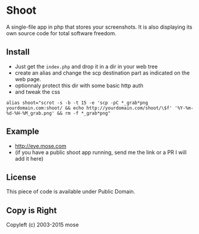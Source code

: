 Shoot
================

A single-file app in php that stores your screenshots. It is also displaying
its own source code for total software freedom.

Install
-------------
- Just get the `index.php` and drop it in a dir in your web tree
- create an alias and change the scp destination part as indicated on the web page.
- optionnaly protect this dir with some basic http auth
- and tweak the css

```
alias shoot="scrot -s -b -t 15 -e 'scp -pC *_grab*png yourdomain.com:shoot/ && echo http://yourdomain.com/shoot/\$f' '%Y-%m-%d-%H-%M_grab.png' && rm -f *_grab*png"
```

Example
-------------
- http://eye.mose.com
- (if you have a public shoot app running, send me the link or a PR I will add it here)

License
--------------
This piece of code is available under Public Domain.

Copy is Right
--------------
Copyleft (c) 2003-2015 mose



